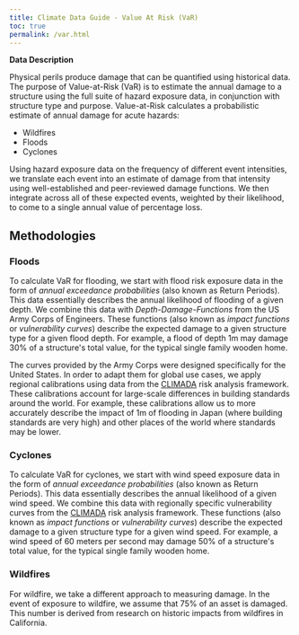 ```yaml
---
title: Climate Data Guide - Value At Risk (VaR)
toc: true
permalink: /var.html
---
```



**Data Description**

Physical perils produce damage that can be quantified using historical data.  The purpose of Value-at-Risk (VaR) is to estimate the annual damage to a structure using the full suite of hazard exposure data, in conjunction with structure type and purpose.  Value-at-Risk calculates a probabilistic estimate of annual damage for acute hazards:
- Wildfires
- Floods
- Cyclones

Using hazard exposure data on the frequency of different event intensities, we translate each event into an estimate of damage from that intensity using well-established and peer-reviewed damage functions.  We then integrate across all of these expected events, weighted by their likelihood, to come to a single annual value of percentage loss.

## Methodologies
### Floods
To calculate VaR for flooding, we start with flood risk exposure data in the form of <i>annual exceedance probabilities</i> (also known as Return Periods).  This data essentially describes the annual likelihood of flooding of a given depth.  We combine this data with <i>Depth-Damage-Functions</i> from the US Army Corps of Engineers.  These functions (also known as <i>impact functions</i> or <i>vulnerability curves</i>) describe the expected damage to a given structure type for a given flood depth.  For example, a flood of depth 1m may damage 30% of a structure's total value, for the typical single family wooden home.

The curves provided by the Army Corps were designed specifically for the United States.  In order to adapt them for global use cases, we apply regional calibrations using data from the [CLIMADA](https://nhess.copernicus.org/articles/21/393/2021/) risk analysis framework.  These calibrations account for large-scale differences in building standards around the world.  For example, these calibrations allow us to more accurately describe the impact of 1m of flooding in Japan (where building standards are very high) and other places of the world where standards may be lower.

### Cyclones
To calculate VaR for cyclones, we start with wind speed exposure data in the form of <i>annual exceedance probabilities</i> (also known as Return Periods).  This data essentially describes the annual likelihood of a given wind speed.  We combine this data with regionally specific vulnerability curves from the [CLIMADA](https://nhess.copernicus.org/articles/21/393/2021/) risk analysis framework.  These functions (also known as <i>impact functions</i> or <i>vulnerability curves</i>) describe the expected damage to a given structure type for a given wind speed.  For example, a wind speed of 60 meters per second may damage 50% of a structure's total value, for the typical single family wooden home.

### Wildfires
For wildfire, we take a different approach to measuring damage.  In the event of exposure to wildfire, we assume that 75% of an asset is damaged.  This number is derived from research on historic impacts from wildfires in California.  

